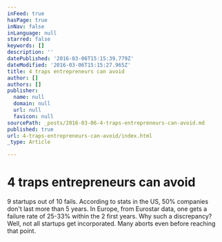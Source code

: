 ```yaml
---
inFeed: true
hasPage: true
inNav: false
inLanguage: null
starred: false
keywords: []
description: ''
datePublished: '2016-03-06T15:15:39.779Z'
dateModified: '2016-03-06T15:15:27.965Z'
title: 4 traps entrepreneurs can avoid
author: []
authors: []
publisher:
  name: null
  domain: null
  url: null
  favicon: null
sourcePath: _posts/2016-03-06-4-traps-entrepreneurs-can-avoid.md
published: true
url: 4-traps-entrepreneurs-can-avoid/index.html
_type: Article

---
```

# 4 traps entrepreneurs can avoid

9 startups out of 10 fails. According to stats in the US, 50% companies don't last more than 5 years. In Europe, from Eurostar data, one gets a failure rate of 25-33% within the 2 first years. Why such a discrepancy? Well, not all startups get incorporated. Many aborts even before reaching that point.